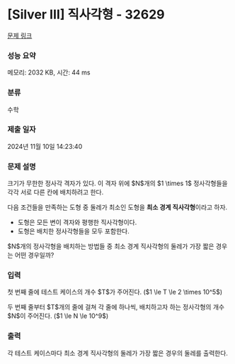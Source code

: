 # [Silver III] 직사각형 - 32629 

[문제 링크](https://www.acmicpc.net/problem/32629) 

### 성능 요약

메모리: 2032 KB, 시간: 44 ms

### 분류

수학

### 제출 일자

2024년 11월 10일 14:23:40

### 문제 설명

<p>크기가 무한한 정사각 격자가 있다. 이 격자 위에 $N$개의 $1 \times 1$ 정사각형들을 각각 서로 다른 칸에 배치하려고 한다.</p>

<p>다음 조건들을 만족하는 도형 중 둘레가 최소인 도형을 <strong>최소 경계 직사각형</strong>이라고 하자.</p>

<ul>
	<li>도형은 모든 변이 격자와 평행한 직사각형이다.</li>
	<li>도형은 배치한 정사각형들을 모두 포함한다.</li>
</ul>

<p>$N$개의 정사각형을 배치하는 방법들 중 최소 경계 직사각형의 둘레가 가장 짧은 경우는 어떤 경우일까?</p>

### 입력 

 <p>첫 번째 줄에 테스트 케이스의 개수 $T$가 주어진다. ($1 \le T \le 2 \times 10^5$)</p>

<p>두 번째 줄부터 $T$개의 줄에 걸쳐 각 줄에 하나씩, 배치하고자 하는 정사각형의 개수 $N$이 주어진다. ($1 \le N \le 10^9$)</p>

### 출력 

 <p>각 테스트 케이스마다 최소 경계 직사각형의 둘레가 가장 짧은 경우의 둘레를 출력한다.</p>

